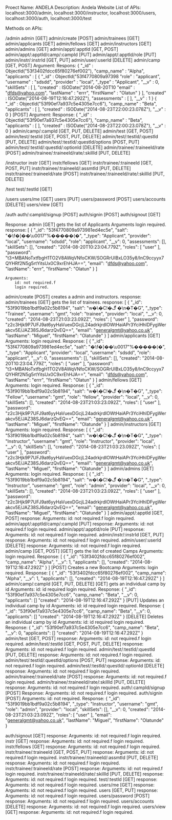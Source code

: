 Proect Name: ANDELA 
Description: Andela Website
List of APIs: 	localhost:3000/admin,
				localhost:3000/instructor,
				localhost:3000/users,
				localhost:3000/auth,
				localhost:3000/test

Methods on APIs: 


/admin
	admin [GET]
	admin/create [POST]
	admin/trainees [GET]
	admin/applicants [GET]
	admin/fellows [GET]
	admin/instructors [GET]
	admin/admins [GET]
	admin/appt/:apptId [GET, POST]
	admin/appt/:apptId/camp/:campId [PUT]
	admin/appt/:apptId/role [PUT]
	admin/instr/:instrId [GET, PUT]
	admin/user/:userId [DELETE]
	admin/camp [GET, POST]
		Argument:
		Respons:
		{
        "_id" : ObjectId("53f3402fdcc65f80276ef002"),
        "camp_name" : "Alpha",
        "applicants" : [
                {
                        "_id" : ObjectId("53f4770809a97398
                        "role" : "applicant",
                        "username" : "sdsdd",
                        "provider" : "local",
                        "_type" : "Applicant",
                        "__v" : 0,
                        "skillSets" : [ ],
                        "created" : ISODate("2014-08-20T10
                        "email" : "dfds@yahoo.com",
                        "lastName" : "errr",
                        "firstName" : "Olatun"
                }
        ],
        "created" : ISODate("2014-08-19T12:16:47.292Z"),
        "assessments" : [ ],
        "__v" : 1
}
{
        "_id" : ObjectId("53f90ef7a937c5e4305e7cc6"),
        "camp_name" : "Beta",
        "applicants" : [ ],
        "created" : ISODate("2014-08-23T22:00:23.078Z"),
        "__v" : 0
}
		[POST]
			Argument:
			Response:
				{
        "_id" : ObjectId("53f90ef7a937c5e4305e7cc6"),
        "camp_name" : "Beta",
        "applicants" : [ ],
        "created" : ISODate("2014-08-23T22:00:23.078Z"),
        "__v" : 0
}
	admin/camp/:campId [GET, PUT, DELETE]
	admin/test [GET, POST]
	admin/test/:testId [GET, POST, PUT, DELETE]
	admin/test/:testId/:questId [PUT, DELETE]
	admin/test/:testId/:questId/options [POST, PUT]
	admin/test/:testId/:questId/:optionId [DELETE]
	admin/trainee/:traineeId/rate [POST]
	admin/trainee/:traineeId/rate/:skillId [PUT, DELETE]

/instructor
	instr [GET] 
	instr/fellows [GET]
	instr/trainee/:traineeId [GET, POST, PUT]
	instr/trainee/:traineeId/:assmtId [PUT, DELETE]
	instr/trainee/:traineeId/rate [POST]
	instr/trainee/:traineeId/rate/:skillId [PUT, DELETE]

/test
	test/:testId [GET]

/users
	users/me [GET]
	users [PUT]
	users/password [POST]
	users/accounts [DELETE]
	users/view [GET]

/auth
	auth/:campId/signup [POST]
	auth/signin [POST]
	auth/signout [GET]


Response:
admin [GET]
	gets the list of Applicants
	Arguments
		login required.
	response:
		[
	    {
	        "_id": "53f4770809a973981ed4ec5e",
	        "salt": "�\f�]��\u0017\"%�����(�",
	        "_type": "Applicant",
	        "provider": "local",
	        "username": "sdsdd",
	        "role": "applicant",
	        "__v": 0,
	        "assessments": [],
	        "skillSets": [],
	        "created": "2014-08-20T10:23:04.779Z",
	        "roles": [
	            "user"
	        ],
	        "password": "t3+MBANoTxtfbgH1TO2V8AWqVNfoCKW/SOGRrUIBxLO35y8/lnC9ccyyx7QYHRf2N5g5rtYitsUx0C9xrEhHJA==",
	        "email": "dfds@yahoo.com",
	        "lastName": "errr",
	        "firstName": "Olatun"
	    }
	]

	Arguments:
		id: not required.f
		login required.
admin/create [POST]
	creates a admin and instructors.
	response:
admin/trainees [GET]
	gets the list of trainees.
	response:
		[
    {
        "_id": "53f9019bb1bdf9a02c5b8194",
        "salt": "w�\\�C!�ڰ �\n�T�G",
        "_type": "Trainee",
        "username": "gmt",
        "role": "trainee",
        "provider": "local",
        "__v": 0,
        "created": "2014-08-23T21:03:23.092Z",
        "roles": [
            "user"
        ],
        "password": "z2c3Hjk9P7UFJ9at6yyHaVuexDGcjL24adrkjrdIOWtHaiAPr3YciHhIDFygWerakcv5E/JAZ38SJ6darzQvEQ==",
        "email": "generalgmt@yahoo.co.uk",
        "lastName": "Miguel",
        "firstName": "Olatunde"
    }
]
admin/applicants [GET]
	Arguments:
		login required.
	Response:
		[
    {
        "_id": "53f4770809a973981ed4ec5e",
        "salt": "�\f�]��\u0017\"%�����(�",
        "_type": "Applicant",
        "provider": "local",
        "username": "sdsdd",
        "role": "applicant",
        "__v": 0,
        "assessments": [],
        "skillSets": [],
        "created": "2014-08-20T10:23:04.779Z",
        "roles": [
            "user"
        ],
        "password": "t3+MBANoTxtfbgH1TO2V8AWqVNfoCKW/SOGRrUIBxLO35y8/lnC9ccyyx7QYHRf2N5g5rtYitsUx0C9xrEhHJA==",
        "email": "dfds@yahoo.com",
        "lastName": "errr",
        "firstName": "Olatun"
    }
]
admin/fellows [GET]
	Arguments:
		login required.
	Response:
		[
    {
        "_id": "53f9019bb1bdf9a02c5b8194",
        "salt": "w�\\�C!�ڰ �\n�T�G",
        "_type": "Fellow",
        "username": "gmt",
        "role": "fellow",
        "provider": "local",
        "__v": 0,
        "skillSets": [],
        "created": "2014-08-23T21:03:23.092Z",
        "roles": [
            "user"
        ],
        "password": "z2c3Hjk9P7UFJ9at6yyHaVuexDGcjL24adrkjrdIOWtHaiAPr3YciHhIDFygWerakcv5E/JAZ38SJ6darzQvEQ==",
        "email": "generalgmt@yahoo.co.uk",
        "lastName": "Miguel",
        "firstName": "Olatunde"
    }
]
admin/instructors [GET]
	Arguments:
		login required.
	Response:
		[
    {
        "_id": "53f9019bb1bdf9a02c5b8194",
        "salt": "w�\\�C!�ڰ �\n�T�G",
        "_type": "Instructor",
        "username": "gmt",
        "role": "Instructor",
        "provider": "local",
        "__v": 0,
        "skillSets": [],
        "created": "2014-08-23T21:03:23.092Z",
        "roles": [
            "user"
        ],
        "password": "z2c3Hjk9P7UFJ9at6yyHaVuexDGcjL24adrkjrdIOWtHaiAPr3YciHhIDFygWerakcv5E/JAZ38SJ6darzQvEQ==",
        "email": "generalgmt@yahoo.co.uk",
        "lastName": "Miguel",
        "firstName": "Olatunde"
    }
]
admin/admins [GET]
	Arguments:
		login required.
	Response:
		[
    {
        "_id": "53f9019bb1bdf9a02c5b8194",
        "salt": "w�\\�C!�ڰ �\n�T�G",
        "_type": "Instructor",
        "username": "gmt",
        "role": "admin",
        "provider": "local",
        "__v": 0,
        "skillSets": [],
        "created": "2014-08-23T21:03:23.092Z",
        "roles": [
            "user"
        ],
        "password": "z2c3Hjk9P7UFJ9at6yyHaVuexDGcjL24adrkjrdIOWtHaiAPr3YciHhIDFygWerakcv5E/JAZ38SJ6darzQvEQ==",
        "email": "generalgmt@yahoo.co.uk",
        "lastName": "Miguel",
        "firstName": "Olatunde"
    }
]
admin/appt/:apptId [GET, POST]
	response:
	Arguments:
		id: not required.f
		login required.
admin/appt/:apptId/camp/:campId [PUT]
	response:
	Arguments:
		id: not required.f
		login required.
admin/appt/:apptId/role [PUT]
	response:
	Arguments:
		id: not required.f
		login required.
admin/instr/:instrId [GET, PUT]
	response:
	Arguments:
		id: not required.f
		login required.
admin/user/:userId [DELETE]
	response:
	Arguments:
		id: not required.f
		login required.
admin/camp [GET, POST]
[GET]
	gets the list of created Camps
	Arguments:
		login required.
		Response:
			[
    {
        "_id": "53f3402fdcc65f80276ef002",
        "camp_name": "Alpha",
        "__v": 1,
        "applicants": [],
        "created": "2014-08-19T12:16:47.292Z"
    }
]
[POST]
	Creates a new Bootcamp
		Arguments:
		login required.
		Response:
			[
    {
        "_id": "53f3402fdcc65f80276ef002",
        "camp_name": "Alpha",
       "__v": 1,
        "applicants": [],
        "created": "2014-08-19T12:16:47.292Z"
    }
]
admin/camp/:campId [GET, PUT, DELETE]
[GET]
	gets an individual camp by id
	Arguments:
		id: id required
		login required.
	Response:
		{
    "_id": "53f90ef7a937c5e4305e7cc6",
    "camp_name": "Beta",
    "__v": 0,
    "applicants": []
    "created": "2014-08-19T12:16:47.292Z"
}
[PUT]
	Updates an individual camp by id
	Arguments:
		id: id required
		login required.
	Response:
		{
    "_id": "53f90ef7a937c5e4305e7cc6",
    "camp_name": "Beta",
    "__v": 0,
    "applicants": []
    "created": "2014-08-19T12:16:47.292Z"
}
[DELETE]
	Deletes	 an individual camp by id
	Arguments:
		id: id required
		login required.
	Response:
		{
    "_id": "53f90ef7a937c5e4305e7cc6",
    "camp_name": "Beta",
    "__v": 0,
    "applicants": []
    "created": "2014-08-19T12:16:47.292Z"
}
admin/test [GET, POST]
	response:
	Arguments:
		id: not required.f
		login required.
admin/test/:testId [GET, POST, PUT, DELETE]
	response:
	Arguments:
		id: not required.f
		login required.
admin/test/:testId/:questId [PUT, DELETE]
	response:
	Arguments:
		id: not required.f
		login required.
admin/test/:testId/:questId/options [POST, PUT]
	response:
	Arguments:
		id: not required.f
		login required.
admin/test/:testId/:questId/:optionId [DELETE]
	response:
	Arguments:
		id: not required.f
		login required.
admin/trainee/:traineeId/rate [POST]
	response:
	Arguments:
		id: not required.f
		login required.
admin/trainee/:traineeId/rate/:skillId [PUT, DELETE]
	response:
	Arguments:
		id: not required.f
		login required.
auth/:campId/signup [POST]
	Response:
	Arguments:
		id: not required.f
		login required.
auth/signin [POST]
	Arguments:
		id: not required.
	Response:
		{
		    "_id": "53f9019bb1bdf9a02c5b8194",
		    "_type": "Instructor",
		    "username": "gmt",
		    "role": "admin",
		    "provider": "local",
		    "skillSets": [],
		    "__v": 0,
		    "created": "2014-08-23T21:03:23.092Z",
		    "roles": [
		        "user"
		    ],
		    "email": "generalgmt@yahoo.co.uk",
		    "lastName": "Miguel",
		    "firstName": "Olatunde"
		}

auth/signout [GET]
	response:
	Arguments:
		id: not required.f
		login required.
instr [GET] 
	response:
	Arguments:
		id: not required.f
		login required.
instr/fellows [GET]
	response:
	Arguments:
		id: not required.f
		login required.
instr/trainee/:traineeId [GET, POST, PUT]
response:
	Arguments:
		id: not required.f
		login required.
instr/trainee/:traineeId/:assmtId [PUT, DELETE]
	response:
	Arguments:
		id: not required.f
		login required.
instr/trainee/:traineeId/rate [POST]
	response:
	Arguments:
		id: not required.f
		login required.
instr/trainee/:traineeId/rate/:skillId [PUT, DELETE]
	response:
	Arguments:
		id: not required.f
		login required.
test/:testId [GET]
	response:
	Arguments:
		id: not required.f
		login required.
users/me [GET]
	response:
	Arguments:
		id: not required.f
		login required.
users [GET, PUT]
	response:
	Arguments:
		id: not required.f
		login required.
users/password [POST]
	response:
	Arguments:
		id: not required.f
		login required.
users/accounts [DELETE]
	response:
	Arguments:
		id: not required.f
		login required.
users/view [GET]
	response:
	Arguments:
		id: not required.f
		login required.


